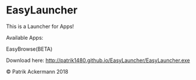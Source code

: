 # EasyLauncher #
This is a Launcher for Apps!

Available Apps:

EasyBrowse(BETA)

Download here:
http://patrik1480.github.io/EasyLauncher/EasyLauncher.exe


© Patrik Ackermann 2018

